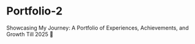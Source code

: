 # Portfolio-2
Showcasing My Journey: A Portfolio of Experiences, Achievements, and Growth Till 2025 🚀
